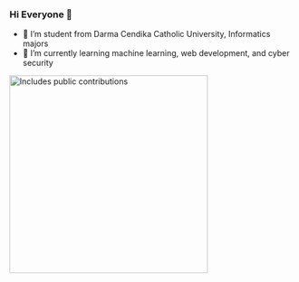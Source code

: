 ### Hi Everyone 👋

- 🔭 I’m student from Darma Cendika Catholic University, Informatics majors
- 🌱 I’m currently learning machine learning, web development, and cyber security

<p>
    <a href="https://vaunt.dev">
        <img src="https://api.vaunt.dev/v1/github/entities/yehezkielermanto/contributions?format=svg" width="350" title="Includes public contributions"/>
    </a>
</p>
